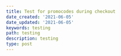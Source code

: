 ```yaml
---
title: Test for promocodes during checkout
date_created: '2021-06-05'
date_updated: '2021-06-05'
keywords: testing
path: testing
description: testing
type: post
---
```

